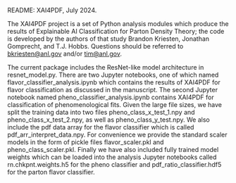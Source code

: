 README: XAI4PDF, July 2024.

The XAI4PDF project is a set of Python analysis modules which produce
the results of Explainable AI Classification for Parton Density Theory; 
the code is developed by the authors of that study Brandon Kriesten, 
Jonathan Gomprecht, and T.J. Hobbs. Questions should be referred 
to bkriesten@anl.gov and/or tim@anl.gov.

The current package includes the ResNet-like model architecture in
resnet_model.py. There are two Jupyter notebooks, one of which named
flavor_classifier_analysis.ipynb which contains the results of XAI4PDF
for flavor classification as discussed in the manuscript. The second
Jupyter notebook named pheno_classifier_analysis.ipynb contains XAI4PDF
for classification of phenomenological fits. Given the large file sizes,
we have split the training data into two files pheno_class_x_test_1.npy
and pheno_class_x_test_2.npy, as well as pheno_class_y_test.npy. We also
include the pdf data array for the flavor classifier which is called
pdf_arr_interpret_data.npy. For convenience we provide the standard scaler
models in the form of pickle files flavor_scaler.pkl and pheno_class_scaler.pkl.
Finally we have also included fully trained model weights which can be
loaded into the analysis Jupyter notebooks called rn.chkpnt.weights.h5 for
the pheno classifier and pdf_ratio_classifier.hdf5 for the parton
flavor classifier.
